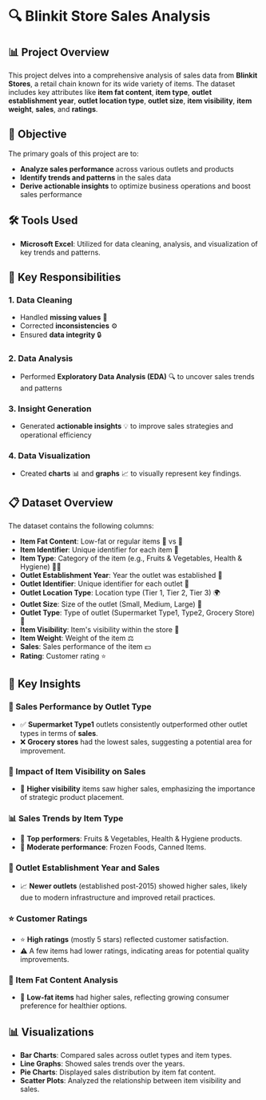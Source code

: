 # 🔍 Blinkit Store Sales Analysis

## 📊 Project Overview
This project delves into a comprehensive analysis of sales data from **Blinkit Stores**, a retail chain known for its wide variety of items. The dataset includes key attributes like **item fat content**, **item type**, **outlet establishment year**, **outlet location type**, **outlet size**, **item visibility**, **item weight**, **sales**, and **ratings**.

## 🎯 Objective
The primary goals of this project are to:
- **Analyze sales performance** across various outlets and products
- **Identify trends and patterns** in the sales data
- **Derive actionable insights** to optimize business operations and boost sales performance

## 🛠️ Tools Used
- **Microsoft Excel**: Utilized for data cleaning, analysis, and visualization of key trends and patterns.

## 🔑 Key Responsibilities
### 1. Data Cleaning
- Handled **missing values** 🧹
- Corrected **inconsistencies** ⚙️
- Ensured **data integrity** 🔒

### 2. Data Analysis
- Performed **Exploratory Data Analysis (EDA)** 🔍 to uncover sales trends and patterns

### 3. Insight Generation
- Generated **actionable insights** 💡 to improve sales strategies and operational efficiency

### 4. Data Visualization
- Created **charts** 📊 and **graphs** 📈 to visually represent key findings.

## 📋 Dataset Overview
The dataset contains the following columns:
- **Item Fat Content**: Low-fat or regular items 🍎 vs 🍟
- **Item Identifier**: Unique identifier for each item 🔢
- **Item Type**: Category of the item (e.g., Fruits & Vegetables, Health & Hygiene) 🥦💊
- **Outlet Establishment Year**: Year the outlet was established 🏢
- **Outlet Identifier**: Unique identifier for each outlet 🏬
- **Outlet Location Type**: Location type (Tier 1, Tier 2, Tier 3) 🌍
- **Outlet Size**: Size of the outlet (Small, Medium, Large) 🏪
- **Outlet Type**: Type of outlet (Supermarket Type1, Type2, Grocery Store) 🛒
- **Item Visibility**: Item's visibility within the store 👀
- **Item Weight**: Weight of the item ⚖️
- **Sales**: Sales performance of the item 💵
- **Rating**: Customer rating ⭐

## 📌 Key Insights

### 💼 Sales Performance by Outlet Type
- ✅ **Supermarket Type1** outlets consistently outperformed other outlet types in terms of **sales**.
- ❌ **Grocery stores** had the lowest sales, suggesting a potential area for improvement.

### 👀 Impact of Item Visibility on Sales
- 📌 **Higher visibility** items saw higher sales, emphasizing the importance of strategic product placement.

### 📊 Sales Trends by Item Type
- 🔹 **Top performers**: Fruits & Vegetables, Health & Hygiene products.
- 🔸 **Moderate performance**: Frozen Foods, Canned Items.

### 📅 Outlet Establishment Year and Sales
- 📈 **Newer outlets** (established post-2015) showed higher sales, likely due to modern infrastructure and improved retail practices.

### ⭐ Customer Ratings
- ⭐ **High ratings** (mostly 5 stars) reflected customer satisfaction.
- ⚠️ A few items had lower ratings, indicating areas for potential quality improvements.

### 🥗 Item Fat Content Analysis
- 🥗 **Low-fat items** had higher sales, reflecting growing consumer preference for healthier options.

## 📊 Visualizations
- **Bar Charts**: Compared sales across outlet types and item types.
- **Line Graphs**: Showed sales trends over the years.
- **Pie Charts**: Displayed sales distribution by item fat content.
- **Scatter Plots**: Analyzed the relationship between item visibility and sales.

